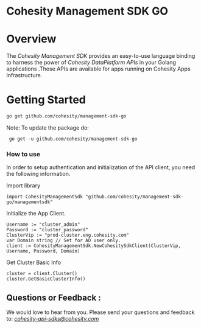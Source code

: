 Cohesity Management SDK GO
=================

# Overview

The *Cohesity Management SDK*  provides an easy-to-use language binding to 
harness the power of *Cohesity DataPlatform APIs* in your Golang applications
.These
 APIs are available for apps running on Cohesity Apps Infrastructure.


# Getting Started

```bash
go get github.com/cohesity/management-sdk-go
```
Note: To update the package do:

```
 go get -u github.com/cohesity/management-sdk-go
```

### How to use
In order to setup authentication and initialization of the API client, you need the following information.

Import library
```
import CohesityManagementSdk "github.com/cohesity/management-sdk-go/managementsdk"
```

Initialize the App Client.
```
Username := "cluster_admin"
Password := "cluster_password"
ClusterVip := "prod-cluster.eng.cohesity.com"
var Domain string // Set for AD user only.
client := CohesityManagementSdk.NewCohesitySdkClient(ClusterVip, Username, Password, Domain)
```

Get Cluster Basic Info
```
cluster = client.Cluster()
cluster.GetBasicClusterInfo()
```

## Questions or Feedback :

We would love to hear from you. Please send your questions and feedback to: *cohesity-api-sdks@cohesity.com*
